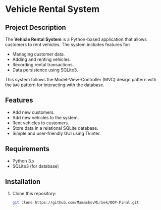 # Vehicle Rental System

## Project Description
The **Vehicle Rental System** is a Python-based application that allows customers to rent vehicles. The system includes features for:
- Managing customer data.
- Adding and renting vehicles.
- Recording rental transactions.
- Data persistence using SQLite3.

This system follows the Model-View-Controller (MVC) design pattern with the `DAO` pattern for interacting with the database.

## Features
- Add new customers.
- Add new vehicles to the system.
- Rent vehicles to customers.
- Store data in a relational SQLite database.
- Simple and user-friendly GUI using Tkinter.

## Requirements
- Python 3.x
- SQLite3 (for database)

## Installation
1. Clone this repository:
   ```bash
   git clone https://github.com/MamashovMirbek/OOP-Final.git
